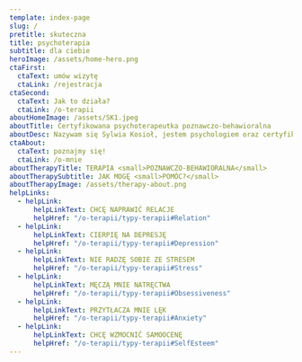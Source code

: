 ```yaml
---
template: index-page
slug: /
pretitle: skuteczna
title: psychoterapia
subtitle: dla ciebie
heroImage: /assets/home-hero.png
ctaFirst:
  ctaText: umów wizytę
  ctaLink: /rejestracja
ctaSecond:
  ctaText: Jak to działa?
  ctaLink: /o-terapii
aboutHomeImage: /assets/SK1.jpeg
aboutTitle: Certyfikowana psychoterapeutka poznawczo-behawioralna
aboutDesc: Nazywam się Sylwia Kosioł, jestem psychologiem oraz certyfikowaną psychoterapeutką poznawczo-behawioralną. Szkołę terapii ukończyłam z wyróżnieniem. Podczas spotkań ze mną możesz skorzystać z terapii indywidualnej lub terapii par.Oprócz pracy typowo poznawczo-behawioralnej prowadzę również terapię schematów
ctaAbout:
  ctaText: poznajmy się!
  ctaLink: /o-mnie
aboutTherapyTitle: TERAPIA <small>POZNAWCZO-BEHAWIORALNA</small>
aboutTherapySubtitle: JAK MOGĘ <small>POMÓC?</small>
aboutTherapyImage: /assets/therapy-about.png
helpLinks:
  - helpLink:
      helpLinkText: CHCĘ NAPRAWIĆ RELACJE
      helpHref: "/o-terapii/typy-terapii#Relation"
  - helpLink:
      helpLinkText: CIERPIĘ NA DEPRESJĘ
      helpHref: "/o-terapii/typy-terapii#Depression"
  - helpLink:
      helpLinkText: NIE RADZĘ SOBIE ZE STRESEM
      helpHref: "/o-terapii/typy-terapii#Stress"
  - helpLink:
      helpLinkText: MĘCZĄ MNIE NATRĘCTWA
      helpHref: "/o-terapii/typy-terapii#Obsessiveness"
  - helpLink:
      helpLinkText: PRZYTŁACZA MNIE LĘK
      helpHref: "/o-terapii/typy-terapii#Anxiety"
  - helpLink:
      helpLinkText: CHCĘ WZMOCNIĆ SAMOOCENĘ
      helpHref: "/o-terapii/typy-terapii#SelfEsteem"
---
```

